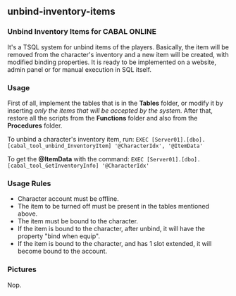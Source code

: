 ## unbind-inventory-items
### Unbind Inventory Items for CABAL ONLINE

It's a TSQL system for unbind items of the players. Basically, the item will be removed from the character's inventory and a new item will be created, with modified binding properties. It is ready to be implemented on a website, admin panel or for manual execution in SQL itself.

### Usage

First of all, implement the tables that is in the **Tables** folder, or modify it by inserting _only the items that will be accepted by the system_. After that, restore all the scripts from the **Functions** folder and also from the **Procedures** folder.

To unbind a character's inventory item, run: `EXEC [Server01].[dbo].[cabal_tool_unbind_InventoryItem] '@CharacterIdx', '@ItemData'`

To get the **@ItemData** with the command: `EXEC [Server01].[dbo].[cabal_tool_GetInventoryInfo] '@CharacterIdx'`

### Usage Rules

- Character account must be offline.
- The item to be turned off must be present in the tables mentioned above.
- The item must be bound to the character.
- If the item is bound to the character, after unbind, it will have the property "bind when equip".
- If the item is bound to the character, and has 1 slot extended, it will become bound to the account.

### Pictures

Nop.
